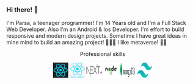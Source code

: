 ### Hi there! 👋

I'm Parsa, a teenager programmer!
I'm 14 Years old and I'm a Full Stack Web Developer. Also I'm an Android & Ios Developer.
I'm effort to build responsive and modern design projects. Sometime I have great ideas in mine mind to build an amazing project! 👨🏻‍💻
I like metaverse! 🚀🚀

<p align="center">
   Professional skills
</p>

<p align="center"> 
  <img src="https://raw.githubusercontent.com/CoRRecTcoDe2020/CoRRecTcoDe2020/e749ae6c3c1070f43102565831364961ebaa3cb6/images/react.svg" alt="js" width="40" height="40" />
  <img src="https://raw.githubusercontent.com/CoRRecTcoDe2020/CoRRecTcoDe2020/main/images/react-native.png" alt="js" width="40" height="40" />
  <img src="https://raw.githubusercontent.com/CoRRecTcoDe2020/CoRRecTcoDe2020/c1c8dd13c2c6278b64b95f9b2f678767ac6fe85d/images/Nextjs-logo.svg" alt="js" width="40" height="40" />
  <img src="https://raw.githubusercontent.com/CoRRecTcoDe2020/CoRRecTcoDe2020/main/images/nodejs.png" alt="js" width="40" height="40" />
  <img src="https://raw.githubusercontent.com/CoRRecTcoDe2020/CoRRecTcoDe2020/main/images/MongoDB.png" alt="js" width="40" height="40" />
  <img src="https://raw.githubusercontent.com/CoRRecTcoDe2020/CoRRecTcoDe2020/c1c8dd13c2c6278b64b95f9b2f678767ac6fe85d/images/tailwindcss.svg" alt="js" width="40" height="40" />
</p>
